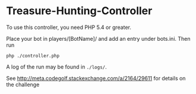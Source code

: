 Treasure-Hunting-Controller
===========================
To use this controller, you need PHP 5.4 or greater.

Place your bot in players/[BotName]/ and add an entry under bots.ini. Then run

    php ./controller.php
	
A log of the run may be found in `./logs/`.

See http://meta.codegolf.stackexchange.com/a/2164/29611 for details on the challenge

